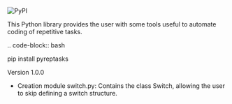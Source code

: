 ![PyPI](https://img.shields.io/pypi/v/pyreptasks)

This Python library provides the user with some tools useful to automate coding of repetitive tasks.

.. code-block:: bash

pip install pyreptasks

Version 1.0.0

- Creation module switch.py: Contains the class Switch, allowing the user to skip defining a switch structure.